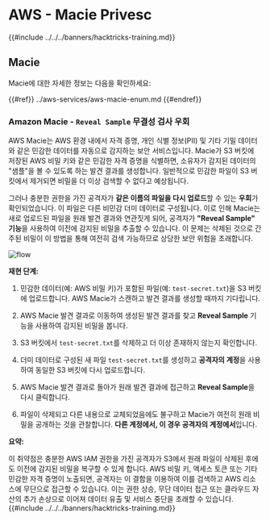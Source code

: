 # AWS - Macie Privesc

{{#include ../../../banners/hacktricks-training.md}}

## Macie

Macie에 대한 자세한 정보는 다음을 확인하세요:

{{#ref}}
../aws-services/aws-macie-enum.md
{{#endref}}

### Amazon Macie - `Reveal Sample` 무결성 검사 우회

AWS Macie는 AWS 환경 내에서 자격 증명, 개인 식별 정보(PII) 및 기타 기밀 데이터와 같은 민감한 데이터를 자동으로 감지하는 보안 서비스입니다. Macie가 S3 버킷에 저장된 AWS 비밀 키와 같은 민감한 자격 증명을 식별하면, 소유자가 감지된 데이터의 "샘플"을 볼 수 있도록 하는 발견 결과를 생성합니다. 일반적으로 민감한 파일이 S3 버킷에서 제거되면 비밀을 더 이상 검색할 수 없다고 예상됩니다.

그러나 충분한 권한을 가진 공격자가 **같은 이름의 파일을 다시 업로드**할 수 있는 **우회**가 확인되었습니다. 이 파일은 다른 비민감 더미 데이터로 구성됩니다. 이로 인해 Macie는 새로 업로드된 파일을 원래 발견 결과와 연관짓게 되어, 공격자가 **"Reveal Sample" 기능**을 사용하여 이전에 감지된 비밀을 추출할 수 있습니다. 이 문제는 삭제된 것으로 간주된 비밀이 이 방법을 통해 여전히 검색 가능하므로 상당한 보안 위험을 초래합니다.

![flow](https://github.com/user-attachments/assets/7b83f2d3-1690-41f1-98cc-05ccd0154a66)

**재현 단계:**

1. 민감한 데이터(예: AWS 비밀 키)가 포함된 파일(예: `test-secret.txt`)을 S3 버킷에 업로드합니다. AWS Macie가 스캔하고 발견 결과를 생성할 때까지 기다립니다.

2. AWS Macie 발견 결과로 이동하여 생성된 발견 결과를 찾고 **Reveal Sample** 기능을 사용하여 감지된 비밀을 봅니다.

3. S3 버킷에서 `test-secret.txt`를 삭제하고 더 이상 존재하지 않는지 확인합니다.

4. 더미 데이터로 구성된 새 파일 `test-secret.txt`를 생성하고 **공격자의 계정**을 사용하여 동일한 S3 버킷에 다시 업로드합니다.

5. AWS Macie 발견 결과로 돌아가 원래 발견 결과에 접근하고 **Reveal Sample**을 다시 클릭합니다.

6. 파일이 삭제되고 다른 내용으로 교체되었음에도 불구하고 Macie가 여전히 원래 비밀을 공개하는 것을 관찰합니다. **다른 계정에서, 이 경우 공격자의 계정에서**입니다.

**요약:**

이 취약점은 충분한 AWS IAM 권한을 가진 공격자가 S3에서 원래 파일이 삭제된 후에도 이전에 감지된 비밀을 복구할 수 있게 합니다. AWS 비밀 키, 액세스 토큰 또는 기타 민감한 자격 증명이 노출되면, 공격자는 이 결함을 이용하여 이를 검색하고 AWS 리소스에 무단으로 접근할 수 있습니다. 이는 권한 상승, 무단 데이터 접근 또는 클라우드 자산의 추가 손상으로 이어져 데이터 유출 및 서비스 중단을 초래할 수 있습니다.
{{#include ../../../banners/hacktricks-training.md}}
